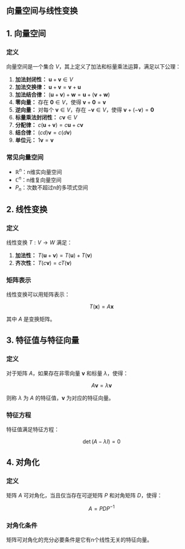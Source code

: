 ## 向量空间与线性变换

## 1. 向量空间

### 定义

向量空间是一个集合 $V$，其上定义了加法和标量乘法运算，满足以下公理：

1. **加法封闭性：** $\mathbf{u} + \mathbf{v} \in V$
2. **加法交换律：** $\mathbf{u} + \mathbf{v} = \mathbf{v} + \mathbf{u}$
3. **加法结合律：** $(\mathbf{u} + \mathbf{v}) + \mathbf{w} = \mathbf{u} + (\mathbf{v} + \mathbf{w})$
4. **零向量：** 存在 $\mathbf{0} \in V$，使得 $\mathbf{v} + \mathbf{0} = \mathbf{v}$
5. **逆向量：** 对每个 $\mathbf{v} \in V$，存在 $-\mathbf{v} \in V$，使得 $\mathbf{v} + (-\mathbf{v}) = \mathbf{0}$
6. **标量乘法封闭性：** $c\mathbf{v} \in V$
7. **分配律：** $c(\mathbf{u} + \mathbf{v}) = c\mathbf{u} + c\mathbf{v}$
8. **结合律：** $(cd)\mathbf{v} = c(d\mathbf{v})$
9. **单位元：** $1\mathbf{v} = \mathbf{v}$

### 常见向量空间

- $\mathbb{R}^n$：n维实向量空间
- $\mathbb{C}^n$：n维复向量空间
- $P_n$：次数不超过n的多项式空间

## 2. 线性变换

### 定义

线性变换 $T: V \to W$ 满足：

1. **加法性：** $T(\mathbf{u} + \mathbf{v}) = T(\mathbf{u}) + T(\mathbf{v})$
2. **齐次性：** $T(c\mathbf{v}) = cT(\mathbf{v})$

### 矩阵表示

线性变换可以用矩阵表示：

$$T(\mathbf{x}) = A\mathbf{x}$$

其中 $A$ 是变换矩阵。

## 3. 特征值与特征向量

### 定义

对于矩阵 $A$，如果存在非零向量 $\mathbf{v}$ 和标量 $\lambda$，使得：

$$A\mathbf{v} = \lambda\mathbf{v}$$

则称 $\lambda$ 为 $A$ 的特征值，$\mathbf{v}$ 为对应的特征向量。

### 特征方程

特征值满足特征方程：

$$\det(A - \lambda I) = 0$$

## 4. 对角化

### 定义

矩阵 $A$ 可对角化，当且仅当存在可逆矩阵 $P$ 和对角矩阵 $D$，使得：

$$A = PDP^{-1}$$

### 对角化条件

矩阵可对角化的充分必要条件是它有n个线性无关的特征向量。
